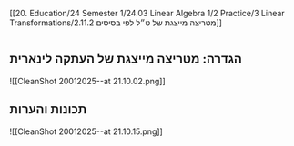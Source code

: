 [[20. Education/24 Semester 1/24.03 Linear Algebra 1/2 Practice/3 Linear Transformations/2.11.2 מטריצה מייצגת של ט״ל לפי בסיסים]]
```table-of-contents
```

## הגדרה: מטריצה מייצגת של העתקה לינארית
![[CleanShot 20012025--at 21.10.02.png]]

## תכונות והערות
![[CleanShot 20012025--at 21.10.15.png]]

